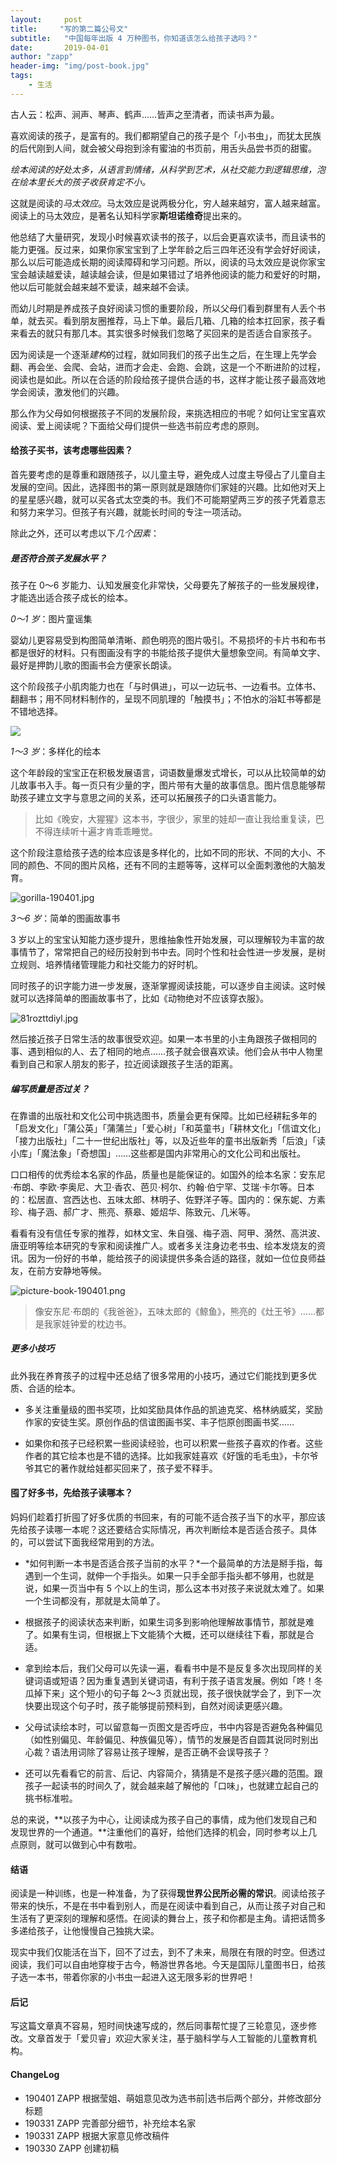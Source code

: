 ```yaml
---
layout:     post
title:     "写的第二篇公号文"
subtitle:   "中国每年出版 4 万种图书，你知道该怎么给孩子选吗？"
date:       2019-04-01
author: "zapp"
header-img: "img/post-book.jpg"
tags:
    - 生活
---
```



古人云：松声、涧声、琴声、鹤声……皆声之至清者，而读书声为最。

喜欢阅读的孩子，是富有的。我们都期望自己的孩子是个「小书虫」，而犹太民族的后代刚到人间，就会被父母抱到涂有蜜油的书页前，用舌头品尝书页的甜蜜。

*绘本阅读的好处太多，从语言到情绪，从科学到艺术，从社交能力到逻辑思维，泡在绘本里长大的孩子收获肯定不小。*

这就是阅读的*马太效应*。马太效应是说两极分化，穷人越来越穷，富人越来越富。阅读上的马太效应，是著名认知科学家**斯坦诺维奇**提出来的。

他总结了大量研究，发现小时候喜欢读书的孩子，以后会更喜欢读书，而且读书的能力更强。反过来，如果你家宝宝到了上学年龄之后三四年还没有学会好好阅读，那么以后可能造成长期的阅读障碍和学习问题。所以，阅读的马太效应是说你家宝宝会越读越爱读，越读越会读，但是如果错过了培养他阅读的能力和爱好的时期，他以后可能就会越来越不爱读，越来越不会读。

而幼儿时期是养成孩子良好阅读习惯的重要阶段，所以父母们看到群里有人丢个书单，就去买。看到朋友圈推荐，马上下单。最后几箱、几箱的绘本扛回家，孩子看来看去的就只有那几本。其实很多时候我们忽略了买回来的是否适合自家孩子。

因为阅读是一个逐渐*建构*的过程，就如同我们的孩子出生之后，在生理上先学会翻、再会坐、会爬、会站，进而才会走、会跑、会跳，这是一个不断进阶的过程，阅读也是如此。所以在合适的阶段给孩子提供合适的书，这样才能让孩子最高效地学会阅读，激发他们的兴趣。

那么作为父母如何根据孩子不同的发展阶段，来挑选相应的书呢？如何让宝宝喜欢阅读、爱上阅读呢？下面给父母们提供一些选书前应考虑的原则。

#### 给孩子买书，该考虑哪些因素？

首先要考虑的是尊重和跟随孩子，以儿童主导，避免成人过度主导侵占了儿童自主发展的空间。因此，选择图书的第一原则就是跟随你们家娃的兴趣。比如他对天上的星星感兴趣，就可以买各式太空类的书。我们不可能期望两三岁的孩子凭着意志和努力来学习。但孩子有兴趣，就能长时间的专注一项活动。

除此之外，还可以考虑以下*几个因素*：

##### 是否符合孩子发展水平？

孩子在 0～6 岁能力、认知发展变化非常快，父母要先了解孩子的一些发展规律，才能选出适合孩子成长的绘本。

*0～1 岁*：图片童谣集

婴幼儿更容易受到构图简单清晰、颜色明亮的图片吸引。不易损坏的卡片书和布书都是很好的材料。只有图画没有字的书能给孩子提供大量想象空间。有简单文字、最好是押韵儿歌的图画书会方便家长朗读。

这个阶段孩子小肌肉能力也在「与时俱进」，可以一边玩书、一边看书。立体书、翻翻书；用不同材料制作的，呈现不同肌理的「触摸书」；不怕水的浴缸书等都是不错地选择。

![](https://pics.ibrainbaby.cn/2018-09-04-child-3046494_960_720.jpg)

*1～3 岁*：多样化的绘本

这个年龄段的宝宝正在积极发展语言，词语数量爆发式增长，可以从比较简单的幼儿故事书入手。每一页只有少量的字，图片带有大量的故事信息。图片信息能够帮助孩子建立文字与意思之间的关系，还可以拓展孩子的口头语言能力。

> 比如《晚安，大猩猩》这本书，字很少，家里的娃却一直让我给重复读，巴不得连续听十遍才肯乖乖睡觉。

这个阶段注意给孩子选的绘本应该是多样化的，比如不同的形状、不同的大小、不同的颜色、不同的图片风格，还有不同的主题等等，这样可以全面刺激他的大脑发育。

![gorilla-190401.jpg](https://pics.ibrainbaby.cn/share/gorilla-190401.jpg)

*3～6 岁*：简单的图画故事书

3 岁以上的宝宝认知能力逐步提升，思维抽象性开始发展，可以理解较为丰富的故事情节了，常常把自己的经历投射到书中去。同时个性和社会性进一步发展，是树立规则、培养情绪管理能力和社交能力的好时机。

同时孩子的识字能力进一步发展，逐渐掌握阅读技能，可以逐步自主阅读。这时候就可以选择简单的图画故事书了，比如《动物绝对不应该穿衣服》。

![81rozttdiyl.jpg](https://pics.ibrainbaby.cn/share/81rozttdiyl.jpg)

然后接近孩子日常生活的故事很受欢迎。如果一本书里的小主角跟孩子做相同的事、遇到相似的人、去了相同的地点……孩子就会很喜欢读。他们会从书中人物里看到自己和家人朋友的影子，拉近阅读跟孩子生活的距离。

##### 编写质量是否过关？

在靠谱的出版社和文化公司中挑选图书，质量会更有保障。比如已经耕耘多年的「启发文化」「蒲公英」「蒲蒲兰」「爱心树」「和英童书」「耕林文化」「信谊文化」「接力出版社」「二十一世纪出版社」等，以及近些年的童书出版新秀「后浪」「读小库」「魔法象」「奇想国」……这些都是国内非常用心的文化公司和出版社。

口口相传的优秀绘本名家的作品，质量也是能保证的。如国外的绘本名家：安东尼·布朗、李欧·李奥尼、大卫·香农、芭贝·柯尔、约翰·伯宁罕、艾瑞·卡尔等。日本的：松居直、宫西达也、五味太郎、林明子、‎佐野洋子等。国内的：保东妮、方素珍、梅子涵、郝广才、熊亮、蔡皋、姬炤华、陈致元、几米等。

看看有没有信任专家的推荐，如林文宝、朱自强、梅子涵、阿甲、漪然、高洪波、唐亚明等绘本研究的专家和阅读推广人。或者多关注身边老书虫、绘本发烧友的资讯。因为一份好的书单，能给孩子的阅读提供多条合适的路径，就如一位位良师益友，在前方安静地等候。

![picture-book-190401.png](https://pics.ibrainbaby.cn/share/picture-book-190401.png)

> 像安东尼·布朗的《我爸爸》，五味太郎的《鲸鱼》，熊亮的《灶王爷》……都是我家娃钟爱的枕边书。

##### 更多小技巧

此外我在养育孩子的过程中还总结了很多常用的小技巧，通过它们能找到更多优质、合适的绘本。

* 多关注重量级的图书奖项，比如奖励具体作品的凯迪克奖、格林纳威奖，奖励作家的安徒生奖。原创作品的信谊图画书奖、丰子恺原创图画书奖……

* 如果你和孩子已经积累一些阅读经验，也可以积累一些孩子喜欢的作者。这些作者的其它绘本也是不错的选择。比如我家娃喜欢《好饿的毛毛虫》，卡尔爷爷其它的著作就给娃都买回来了，孩子爱不释手。
 
#### 囤了好多书，先给孩子读哪本？

妈妈们趁着打折囤了好多优质的书回来，有的可能不适合孩子当下的水平，那应该先给孩子读哪一本呢？这还要结合实际情况，再次判断绘本是否适合孩子。具体的，可以尝试下面我经常用到的方法。

* *如何判断一本书是否适合孩子当前的水平？*一个最简单的方法是掰手指，每遇到一个生词，就伸一个手指头。如果一只手全部手指头都不够用，也就是说，如果一页当中有 5 个以上的生词，那么这本书对孩子来说就太难了。如果一个生词都没有，那就是太简单了。

* 根据孩子的阅读状态来判断，如果生词多到影响他理解故事情节，那就是难了。如果有生词，但根据上下文能猜个大概，还可以继续往下看，那就是合适。

* 拿到绘本后，我们父母可以先读一遍，看看书中是不是反复多次出现同样的关键词语或短语？因为重复遇到关键词语，有利于孩子语言发展。例如「咚！冬瓜掉下来」这个短小的句子每 2～3 页就出现，孩子很快就学会了，到下一次快要出现这个句子时，孩子能够提前预料到，自然对阅读更感兴趣。

* 父母试读绘本时，可以留意每一页图文是否呼应，书中内容是否避免各种偏见（如性别偏见、年龄偏见、种族偏见等），情节的发展是否自圆其说同时别出心裁？语法用词除了容易让孩子理解，是否正确不会误导孩子？

* 还可以先看看它的前言、后记、内容简介，猜猜是不是孩子感兴趣的范围。跟孩子一起读书的时间久了，就会越来越了解他的「口味」，也就建立起自己的挑书标准啦。

总的来说，**以孩子为中心，让阅读成为孩子自己的事情，成为他们发现自己和发现世界的一个通道。**注重他们的喜好，给他们选择的机会，同时参考以上几点原则，就可以做到心中有数啦。

#### 结语

阅读是一种训练，也是一种准备，为了获得**现世界公民所必需的常识**。阅读给孩子带来的快乐，不是在书中看到别人，而是在阅读中看到自己，从而让孩子对自己和生活有了更深刻的理解和感悟。在阅读的舞台上，孩子和你都是主角。请把话筒多多递给孩子，让他慢慢自己独挑大梁。

现实中我们仅能活在当下，回不了过去，到不了未来，局限在有限的时空。但透过阅读，我们可以自由地穿梭于古今，畅游世界各地。今天是国际儿童图书日，给孩子选一本书，带着你家的小书虫一起进入这无限多彩的世界吧！

#### 后记
写这篇文章真不容易，短时间快速写成的，然后同事帮忙提了三轮意见，逐步修改。文章首发于「爱贝睿」欢迎大家关注，基于脑科学与人工智能的儿童教育机构。

#### ChangeLog

* 190401 ZAPP 根据莹姐、萌姐意见改为选书前|选书后两个部分，并修改部分标题
* 190331 ZAPP 完善部分细节，补充绘本名家
* 190331 ZAPP 根据大家意见修改稿件
* 190330 ZAPP 创建初稿

